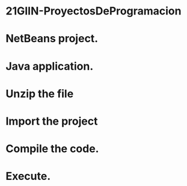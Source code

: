# 21GIIN-ProyectosDeProgramacion
# NetBeans project.
# Java application.
# Unzip the file
# Import the project
# Compile the code.
# Execute.
